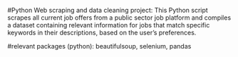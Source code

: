 #Python Web scraping and data cleaning project: This Python script scrapes all current job offers from a public sector job 
platform and compiles a dataset containing relevant information for jobs that match specific keywords in their descriptions,
based on the user’s preferences.

#relevant packages (python): beautifulsoup, selenium, pandas



